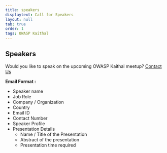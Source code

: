 ```yaml
---
title: speakers
displaytext: Call for Speakers
layout: null
tab: true
order: 1
tags: OWASP Kaithal
---
```


## Speakers

Would you like to speak on the upcoming OWASP Kaithal meetup? [Contact Us](mailto:piyush.bedi@owasp.org)

**Email Format :**

- Speaker name
- Job Role
- Company / Organization
- Country
- Email ID
- Contact Number
- Speaker Profile
- Presentation Details
    - Name / Title of the Presentation
    - Abstract of the presentation
    - Presentation time required
